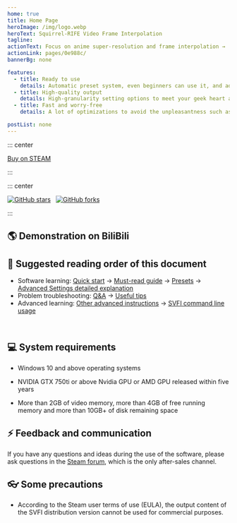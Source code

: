 ```yaml
---
home: true
title: Home Page
heroImage: /img/logo.webp
heroText: Squirrel-RIFE Video Frame Interpolation
tagline:
actionText: Focus on anime super-resolution and frame interpolation →
actionLink: pages/0e988c/
bannerBg: none 

features:
  - title: Ready to use
    details: Automatic preset system, even beginners can use it, and adjust settings automatically according to input to obtain the best effect
  - title: High-quality output
    details: High-granularity setting options to meet your geek heart and high-quality control requirements
  - title: Fast and worry-free
    details: A lot of optimizations to avoid the unpleasantness such as jelly and screen flashing caused by common frame interpolation software

postList: none
---
```


::: center
<p>
  <a class="crab-become-sponsor" href="https://store.steampowered.com/app/1692080/SVFI/">Buy on STEAM</a>
</p>
:::

<br/>

::: center
<p>
  <a href="https://github.com/Justin62628/Squirrel-RIFE" target="_blank"><img src='https://img.shields.io/github/stars/Justin62628/Squirrel-RIFE' alt='GitHub stars' class="no-zoom"></a>
  &nbsp;
  <a href="https://github.com/Justin62628/Squirrel-RIFE" target="_blank"><img src='https://img.shields.io/github/forks/Justin62628/Squirrel-RIFE' alt='GitHub forks' class="no-zoom"></a>
</p>
:::

## 🌎 Demonstration on BiliBili

<cardList :items="[
{
img: '/img/bilibili/yuan.jpg',
name: 'Genshin Impact',
desc: 'Drama CM short film, 8K 60fps',
link: 'https://www.bilibili.com/video/BV1FS4y1C7RD',
author: 'SVFI Vision ',
avatar: '/img/svfi.ico'
},
{
img: '/img/bilibili/umaron.jpg',
name: 'Umaron',
desc: 'Season 2 NCOP 8K 60fps',
link: 'https://www.bilibili.com/video/BV1QY411b7e4',
author: 'SVFI Vision',
avatar: '/img/svfi.ico',
},
{
img: '/img/bilibili/emilia.jpg',
name: 'Re Zero-Starting Life in Another World',
desc: 'Season 2 NCED Believe in you',
link: 'https://www.bilibili.com/video/BV1kF411p7FB',
author: 'SVFI Vision',
avatar: '/img/svfi.ico'
}
]"/>

<!-- ## 🌎 Tutorial on BiliBili

<cardList :items="[
{
  img: '/img/bilibili/SVFI6.0.jpg',
  name: 'Usage Tutorial',
  desc: 'Concise usage tutorial of SVFI 6.0 version',
  link: 'https://www.bilibili.com/video/BV1jM411f778',
  author: 'SVFI Vision ',
  avatar: '/img/svfi.ico'
},
{
  img: '/img/bilibili/option.jpg',
  name: 'Option Tutorial',
  desc: 'Detailed explanation of software options',
  link: 'https://www.bilibili.com/video/BV1NP4y1m7zk',
  author: 'SVFI Vision',
  avatar: '/img/svfi.ico'
},
{
  img: '/img/bilibili/Settings.jpg',
  name: 'Settings Tutorial',
  desc: 'Demonstration of the function of removing duplicate frames + how to set',
  link: 'https://www.bilibili.com/video/BV1Gt4y1G7Un',
  author: 'SVFI Vision',
  avatar: '/img/svfi.ico'
}
]"/> -->

## 📕 Suggested reading order of this document

- Software learning: [Quick start](/en/pages/fps-resolution-bitrate/) -> [Must-read guide](/en/pages/mustread/) -> [Presets](/en/pages/svfi-presets/) -> [Advanced Settings detailed explanation](/en/pages/advanced-settings/)
- Problem troubleshooting: [Q&A](/en/pages/QA/) -> [Useful tips](/en/pages/useful-tips/)
- Advanced learning: [Other advanced instructions](/en/pages/other-advanced-settings/) -> [SVFI command line usage](/en/pages/svfi-cli/)


<!-- ## 🎖 White list

```component VPCard
title: Squirrel Anime Enhance
desc: 🚀Open source super-resolution software, focusing on compatible super-resolution tools
logo: /img/svfi.ico
link: https://github.com/Justin62628/Squirrel-RIFE/releases/tag/v3.20.4
background: #eaeef1
``` -->



<br/>

## 💻 System requirements

- Windows 10 and above operating systems

- NVIDIA GTX 750ti or above Nvidia GPU or AMD GPU released within five years

- More than 2GB of video memory, more than 4GB of free running memory and more than 10GB+ of disk remaining space

## ⚡ Feedback and communication

If you have any questions and ideas during the use of the software, please ask questions in the [Steam forum](https://steamcommunity.com/app/1692080/discussions/1/), which is the only after-sales channel.

## 👓 Some precautions

- According to the Steam user terms of use (EULA), the output content of the SVFI distribution version cannot be used for commercial purposes.
